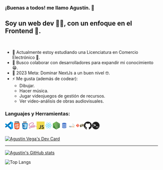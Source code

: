 ### ¡Buenas a todos! me llamo Agustín. 👋

## Soy un web dev 👨‍💻, con un enfoque en el Frontend 🎨.

<br />

- 🌱 Actualmente estoy estudiando una Licenciatura en Comercio Electrónico 📖.
- 👯 Busco colaborar con desarrolladores para expandir mi conocimiento 😁.
- 🥅 2023 Meta: Dominar NextJs a un buen nivel 🤓.
- ⚡ Me gusta (además de codear): 
  - Dibujar.
  - Hacer música.
  - Jugar videojuegos de gestión de recursos.
  - Ver video-análisis de obras audiovisuales.

### Languajes y Herramientas:

[<img align="left" alt="Visual Studio Code" width="26px" src="https://raw.githubusercontent.com/github/explore/80688e429a7d4ef2fca1e82350fe8e3517d3494d/topics/visual-studio-code/visual-studio-code.png" />][webVSC]
[<img align="left" alt="HTML5" width="26px" src="https://raw.githubusercontent.com/github/explore/80688e429a7d4ef2fca1e82350fe8e3517d3494d/topics/html/html.png" />][webHTML5]
[<img align="left" alt="CSS3" width="26px" src="https://raw.githubusercontent.com/github/explore/80688e429a7d4ef2fca1e82350fe8e3517d3494d/topics/css/css.png" />][webCSS3]
[<img align="left" alt="Sass" width="26px" src="https://raw.githubusercontent.com/github/explore/80688e429a7d4ef2fca1e82350fe8e3517d3494d/topics/sass/sass.png" />][webSASS]
[<img align="left" alt="JavaScript" width="26px" src="https://raw.githubusercontent.com/github/explore/80688e429a7d4ef2fca1e82350fe8e3517d3494d/topics/javascript/javascript.png" />][webJS]
[<img align="left" alt="React" width="26px" src="https://raw.githubusercontent.com/github/explore/80688e429a7d4ef2fca1e82350fe8e3517d3494d/topics/react/react.png" />][webReact]
[<img align="left" alt="Node.js" width="26px" src="https://raw.githubusercontent.com/github/explore/80688e429a7d4ef2fca1e82350fe8e3517d3494d/topics/nodejs/nodejs.png" />][webNode]
[<img align="left" alt="SQL" width="26px" src="https://raw.githubusercontent.com/github/explore/80688e429a7d4ef2fca1e82350fe8e3517d3494d/topics/sql/sql.png" />][webSQL]
[<img align="left" alt="MySQL" width="26px" src="https://raw.githubusercontent.com/github/explore/80688e429a7d4ef2fca1e82350fe8e3517d3494d/topics/mysql/mysql.png" />][webMySQL]
[<img align="left" alt="Git" width="26px" src="https://raw.githubusercontent.com/github/explore/80688e429a7d4ef2fca1e82350fe8e3517d3494d/topics/git/git.png" />][webGit]
[<img align="left" alt="GitHub" width="26px" src="https://raw.githubusercontent.com/github/explore/78df643247d429f6cc873026c0622819ad797942/topics/github/github.png" />][webGithub]
[<img align="left" alt="Terminal" width="26px" src="https://raw.githubusercontent.com/github/explore/80688e429a7d4ef2fca1e82350fe8e3517d3494d/topics/terminal/terminal.png" />][webTerminal]

<br />
<br />

<a href="https://app.daily.dev/Saibaman"><img src="https://api.daily.dev/devcards/3354ed6ae12a4a73bef90e4f27385d6f.png?r=kbu" width="400" alt="Agustin Vega's Dev Card"/></a>

---

[![Agustin's GitHub stats](https://github-readme-stats.vercel.app/api?username=aguvdev&hide=prs,issues&show_icons=true&theme=synthwave)](https://github.com/hannagustinvega/github-readme-stats)

![Top Langs](https://github-readme-stats.vercel.app/api/top-langs/?username=aguvdev&theme=synthwave)

[webVSC]: https://code.visualstudio.com/docs
[webHTML5]: https://developer.mozilla.org/es/docs/Glossary/HTML5
[webCSS3]: https://developer.mozilla.org/es/docs/Web/CSS
[webSASS]: https://sass-lang.com/guide
[webJS]: https://developer.mozilla.org/es/docs/Web/JavaScript
[webReact]: https://developer.mozilla.org/es/docs/Learn/Tools_and_testing/Client-side_JavaScript_frameworks/React_getting_started
[webNode]: https://developer.mozilla.org/es/docs/Glossary/Node.js
[webSQL]: https://developer.mozilla.org/es/docs/Glossary/SQL
[webMySQL]: https://www.mysql.com/
[webGit]: https://developer.mozilla.org/es/docs/Glossary/Git
[webGithub]: https://developer.mozilla.org/es/docs/Learn/Tools_and_testing/GitHub
[webTerminal]: https://docs.microsoft.com/en-us/windows/terminal/
